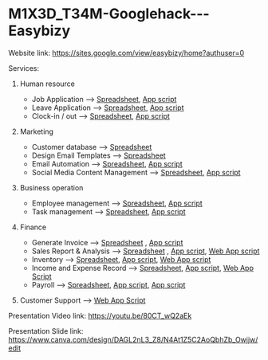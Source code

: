 # M1X3D_T34M-Googlehack---Easybizy
Website link:
https://sites.google.com/view/easybizy/home?authuser=0

Services:
1. Human resource
   - Job Application --> [Spreadsheet](https://docs.google.com/spreadsheets/d/1s3n3v7VmV5YJHWt8H81eiM7UUEIDPEYRa8HGVoitMDA/edit?gid=706722952#gid=706722952), [App script](https://script.google.com/u/1/home/projects/1Oz_JDeAeJMZOvFP48MxVBXm9fvlf1Ffd5Cb-s7El7RKxSGA4k15mjjmP/edit)
   - Leave Application --> [Spreadsheet](https://docs.google.com/spreadsheets/d/1s3n3v7VmV5YJHWt8H81eiM7UUEIDPEYRa8HGVoitMDA/edit?gid=685693858#gid=685693858), [App script](https://script.google.com/u/1/home/projects/1DeotZWk62OyglcR1OpbdVFm346Ts4Dlg8_8vClgv8ryBfvOkRhEasWxK/edit)
   - Clock-in / out --> [Spreadsheet](https://docs.google.com/spreadsheets/d/1s3n3v7VmV5YJHWt8H81eiM7UUEIDPEYRa8HGVoitMDA/edit?gid=928693407#gid=928693407), [App script](https://script.google.com/u/1/home/projects/126HnWeKBUe6qvUPvWHYdDO4qmEvvFvjcYFo77FiBry_GlD64wDd1LQFt/edit)
2. Marketing
   - Customer database --> [Spreadsheet](https://docs.google.com/spreadsheets/d/1ucAgOZJRGUuGcTNdUT58eMHAJaqwYJ8OJD_dGO2gh-g/edit?gid=516422444#gid=516422444)
   - Design Email Templates --> [Spreadsheet](https://docs.google.com/spreadsheets/d/1ucAgOZJRGUuGcTNdUT58eMHAJaqwYJ8OJD_dGO2gh-g/edit?gid=464789932#gid=464789932)
   - Email Automation --> [Spreadsheet](https://docs.google.com/spreadsheets/d/1ucAgOZJRGUuGcTNdUT58eMHAJaqwYJ8OJD_dGO2gh-g/edit?gid=516422444#gid=516422444), [App script](https://script.google.com/u/0/home/projects/1T9ADtBn1pwpUhKbfzfIUY3UpN-WtXKluaNNzJFktdXkoypUg1teHd-GD/edit)
   - Social Media Content Management --> [Spreadsheet](https://docs.google.com/spreadsheets/d/18IAcRdGOdcTrEa0stmQinLVIo2cvw4XVpniVku6yIJw/edit?gid=1475817691#gid=1475817691), [App script](https://script.google.com/u/0/home/projects/1Mscf4wMfc9j-Dq7Dxgo6sObe0S2uwaTbv4dDItWzdOzj5US7jJwcDCGj/edit)
3. Business operation
   - Employee management --> [Spreadsheet](https://docs.google.com/spreadsheets/d/1mvpuusXhsDbvduuWFL2eFIbl1fad5CbVe-lvhoqXukA/edit?gid=989406741#gid=989406741), [App script](https://script.google.com/u/0/home/projects/1IybRIqbW3WN6KU0UlF6NF0aPESn5cDXGzYwVC4IdQpfRutl2ZQoXl5us/edit)
   - Task management --> [Spreadsheet](https://docs.google.com/spreadsheets/d/1G13ap3g-b-ArTaCSD4Zqpw1Vp-_2w1urJSIUbGTvSCI/edit?resourcekey=&gid=2111646747#gid=2111646747), [App script](https://script.google.com/u/0/home/projects/13Gh_kZ-pISSP4DqNG2k1ay_jHspjJpKTki9TkQ1BLYi90PbAU6MQ9jE0/edit)
4. Finance
   - Generate Invoice --> [Spreadsheet](https://docs.google.com/spreadsheets/d/14iI6qgHrUR8bETLy7l-_oOz5jV7j1VBiqcTOtxHHr5c/edit?gid=790763898#gid=790763898) , [App script](https://script.google.com/u/0/home/projects/1AjR90_4ia8WO9bac20NvWGyfontey35jV_PPl5P6tG1m0xvCx3ZlrnIg/edit)
   - Sales Report & Analysis --> [Spreadsheet](https://docs.google.com/spreadsheets/d/1YcDPV9YfaGoAgWDK3tFVbC6ZqCvdU0Cnp9R-GaMxaJo/edit?gid=0#gid=0) , [App script](https://script.google.com/u/0/home/projects/1exM66OAyuo00pIquZhHcYZTOm3HiMWI3_CgA6TKEcljiuCmdd31rCjsR/edit), [Web App script](https://script.google.com/d/1kwLUy4H-rnGUCvDD_ynO7graHt-ZTUonnGHNryTARbeacHu59FfpMiOm/edit?usp=sharing)
   - Inventory --> [Spreadsheet](https://docs.google.com/spreadsheets/d/1YcDPV9YfaGoAgWDK3tFVbC6ZqCvdU0Cnp9R-GaMxaJo/edit?gid=1033740115#gid=1033740115), [App script](https://script.google.com/u/0/home/projects/1exM66OAyuo00pIquZhHcYZTOm3HiMWI3_CgA6TKEcljiuCmdd31rCjsR/edit), [Web App script](https://script.google.com/d/1bktnHYYVapPGeRZwyF-0v5R39yIBUbkC94TsYcrH1J-rYnKOIdVf_UEp/edit?usp=sharing)
   - Income and Expense Record --> [Spreadsheet](https://docs.google.com/spreadsheets/d/1RrOrMdKzc1o_55KiT99kmd_rE56FTm4uhZTIV93OzyA/edit?gid=0#gid=0), [App script](https://script.google.com/u/0/home/projects/1WdtQOB1rcZmi0sWvpmToKzTN3A8pRtjNzey0r--iah0hRxv9EJKt5lRA/edit), [Web App Script](https://script.google.com/d/1QBqUoA2RqL8s8sfHOxvBkPi_jy9bmoBCwyHlGUQsE0JNWGtNzmxMljzW/edit?usp=sharing)
   - Payroll --> [Spreadsheet](https://docs.google.com/spreadsheets/d/1DKgSdIdih2DOlObak421GpvQYfugp6D_jF5AcIPYdIs/edit?gid=0#gid=0), [App script](https://script.google.com/u/0/home/projects/1JYiKLK7R4hPNKKyxIAHNAOA34DHK9xWEVD5GrOpxhCrj-BxDxT53tNRg/edit), [App script](https://script.google.com/home/projects/1lPh9rMbYe9ETxPNhnwDpMBJvVMbZzb778a51Fd2XxrNsQjlYbmHdJ1QG/edit)

5. Customer Support --> [Web App Script](https://script.google.com/home/projects/1Ul1ffE84UDPT-8yumlhjev5sXRwxlprx8mTUqvuAB5-xG0Hi_lnRLPzG/edit)

Presentation Video link: https://youtu.be/80CT_wQ2aEk

Presentation Slide link: https://www.canva.com/design/DAGL2nL3_Z8/N4At1Z5C2AoQbhZb_Owjjw/edit
